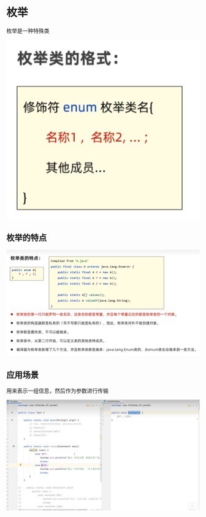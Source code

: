 # 枚举

枚举是一种特殊类

![](images/2024-03-18-21-20-13.png)

## 枚举的特点

![](images/2024-03-18-21-20-40.png)

## 应用场景

用来表示一组信息，然后作为参数进行传输

![](images/2024-03-18-21-22-41.png)



